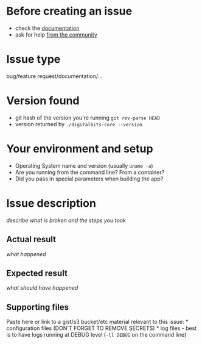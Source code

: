 # Before creating an issue
 * check the [documentation](https://developer.digitalbits.io/)
 * ask for help [from the community](https://developer.digitalbits.io/community/)

# Issue type
  bug/feature request/documentation/...

# Version found
  * git hash of the version you're running `git rev-parse HEAD`
  * version returned by `./digitalbits-core --version`

# Your environment and setup
  * Operating System name and version (usually `uname -a`)
  * Are you running from the command line? From a container?
  * Did you pass in special parameters when building the app?

# Issue description
 *describe what is broken and the steps you took*

## Actual result
 *what happened*

## Expected result
 *what should have happened*

## Supporting files
 Paste here or link to a gist/s3 bucket/etc material relevant to this issue:
    * configuration files (DON'T FORGET TO REMOVE SECRETS)
    * log files - best is to have logs running at DEBUG level (`-ll DEBUG` on the command line)


